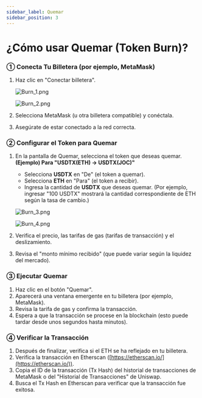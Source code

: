 ```yaml
---
sidebar_label: Quemar
sidebar_position: 3
---
```


# ¿Cómo usar Quemar (Token Burn)?

### **① Conecta Tu Billetera (por ejemplo, MetaMask)**

1. Haz clic en "Conectar billetera".
    
    ![Burn_1.png](/img/docs/Burn_1.png)

    ![Burn_2.png](/img/docs/Burn_2.png)
        
2. Selecciona MetaMask (u otra billetera compatible) y conéctala.
3. Asegúrate de estar conectado a la red correcta.

### **② Configurar el Token para Quemar**

1. En la pantalla de Quemar, selecciona el token que deseas quemar.  
   **(Ejemplo) Para "USDTX(ETH) → USDTX(JOC)"**  
   - Selecciona **USDTX** en "De" (el token a quemar).  
   - Selecciona **ETH** en "Para" (el token a recibir).  
   - Ingresa la cantidad de **USDTX** que deseas quemar. (Por ejemplo, ingresar "100 USDTX" mostrará la cantidad correspondiente de ETH según la tasa de cambio.)
    
    ![Burn_3.png](/img/docs/Burn_3.png)
    
    ![Burn_4.png](/img/docs/Burn_4.png)
    
2. Verifica el precio, las tarifas de gas (tarifas de transacción) y el deslizamiento.  
3. Revisa el "monto mínimo recibido" (que puede variar según la liquidez del mercado).

### **③ Ejecutar Quemar**

1. Haz clic en el botón "Quemar".  
2. Aparecerá una ventana emergente en tu billetera (por ejemplo, MetaMask).  
3. Revisa la tarifa de gas y confirma la transacción.  
4. Espera a que la transacción se procese en la blockchain (esto puede tardar desde unos segundos hasta minutos).

### **④ Verificar la Transacción**

1. Después de finalizar, verifica si el ETH se ha reflejado en tu billetera.  
2. Verifica la transacción en Etherscan ([https://etherscan.io/](https://etherscan.io/)).  
3. Copia el ID de la transacción (Tx Hash) del historial de transacciones de MetaMask o del "Historial de Transacciones" de Uniswap.  
4. Busca el Tx Hash en Etherscan para verificar que la transacción fue exitosa.